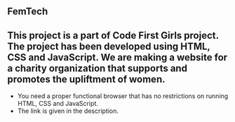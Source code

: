 FemTech
---
This project is a part of Code First Girls project. The project has been developed using HTML, CSS and JavaScript.
We are making a website for a charity organization that supports and promotes the upliftment of women.
---
- You need a proper functional browser that has no restrictions on running HTML, CSS and JavaScript.
- The link is given in the description.
